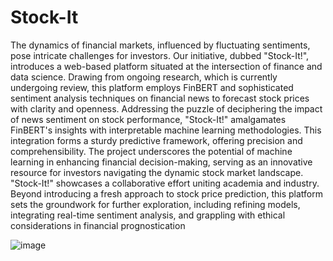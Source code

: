 # Stock-It
The dynamics of financial markets, influenced by fluctuating sentiments, pose intricate challenges 
for investors. Our initiative, dubbed "Stock-It!", introduces a web-based platform situated at the 
intersection of finance and data science. Drawing from ongoing research, which is currently 
undergoing review, this platform employs FinBERT and sophisticated sentiment analysis 
techniques on financial news to forecast stock prices with clarity and openness. 
Addressing the puzzle of deciphering the impact of news sentiment on stock performance, "Stock-It!" amalgamates FinBERT's insights with interpretable machine learning methodologies. This 
integration forms a sturdy predictive framework, offering precision and comprehensibility. The 
project underscores the potential of machine learning in enhancing financial decision-making, 
serving as an innovative resource for investors navigating the dynamic stock market landscape. 
"Stock-It!" showcases a collaborative effort uniting academia and industry. Beyond introducing a 
fresh approach to stock price prediction, this platform sets the groundwork for further exploration, 
including refining models, integrating real-time sentiment analysis, and grappling with ethical 
considerations in financial prognostication

![image](https://github.com/Sathvik-Ravula/Stock-It/assets/85545846/38e7bb78-7716-4be1-accc-1b4565ff283b)


